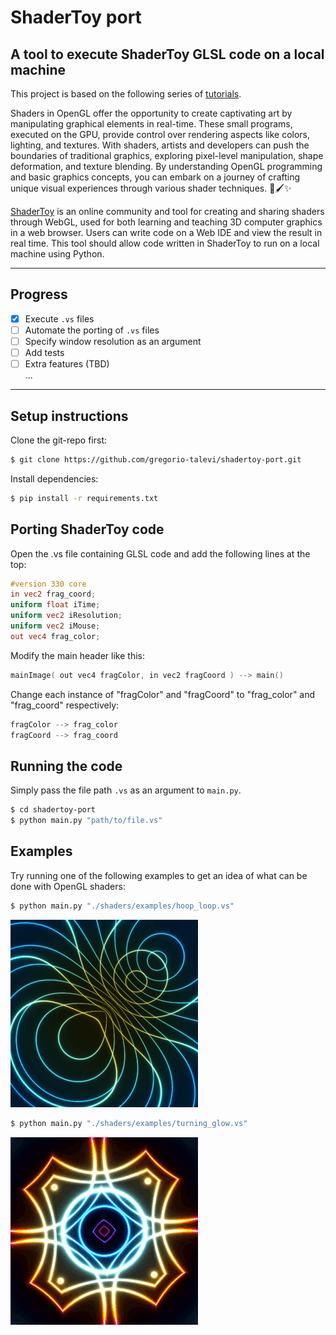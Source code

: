 # ShaderToy port
## A tool to execute ShaderToy GLSL code on a local machine

This project is based on the following series of [tutorials](https://www.youtube.com/watch?v=wPOw5jK-Jn8&list=PLi-ukGVOag_2FRKHY5pakPNf9b9KXaYiD&ab_channel=Holistic3D).

Shaders in OpenGL offer the opportunity to create captivating art by manipulating graphical elements in real-time.
These small programs, executed on the GPU, provide control over rendering aspects like colors, lighting, and textures.
With shaders, artists and developers can push the boundaries of traditional graphics, exploring pixel-level manipulation, 
shape deformation, and texture blending. By understanding OpenGL programming and basic graphics concepts, you can embark on a journey of crafting unique visual experiences through various shader techniques. 🎨🖌️✨

[ShaderToy](https://shadertoy.com/) is an online community and tool for creating and sharing shaders through WebGL, used for both learning and teaching 3D computer graphics in a web browser.
Users can write code on a Web IDE and view the result in real time.
This tool should allow code written in ShaderToy to run on a local machine using Python.

<hr/>

## Progress
- [x] Execute `.vs` files
- [ ] Automate the porting of `.vs` files
- [ ] Specify window resolution as an argument
- [ ] Add tests
- [ ] Extra features (TBD)<br>
...

<hr/>

## Setup instructions
Clone the git-repo first:
```sh
$ git clone https://github.com/gregorio-talevi/shadertoy-port.git
```
Install dependencies:
```sh
$ pip install -r requirements.txt
```


## Porting ShaderToy code

Open the .vs file containing GLSL code and add the following lines at the top:
```glsl
#version 330 core
in vec2 frag_coord;
uniform float iTime;
uniform vec2 iResolution;
uniform vec2 iMouse;
out vec4 frag_color;
```

Modify the main header like this:

```cpp
mainImage( out vec4 fragColor, in vec2 fragCoord ) --> main()
```

Change each instance of "fragColor" and "fragCoord" to "frag_color" and "frag_coord" respectively:

```cpp
fragColor --> frag_color
fragCoord --> frag_coord
```

## Running the code
Simply pass the file path `.vs` as an argument to `main.py`.

```sh
$ cd shadertoy-port
$ python main.py "path/to/file.vs"
```


## Examples

Try running one of the following examples to get an idea of what can be done with OpenGL shaders:

```sh
$ python main.py "./shaders/examples/hoop_loop.vs"
```

<img src="./readme-media/hoop_loop_small.gif" width="300" height="300" />

```sh
$ python main.py "./shaders/examples/turning_glow.vs"
```

<img src="./readme-media/turning_glow_small.gif" width="300" height="300" />
